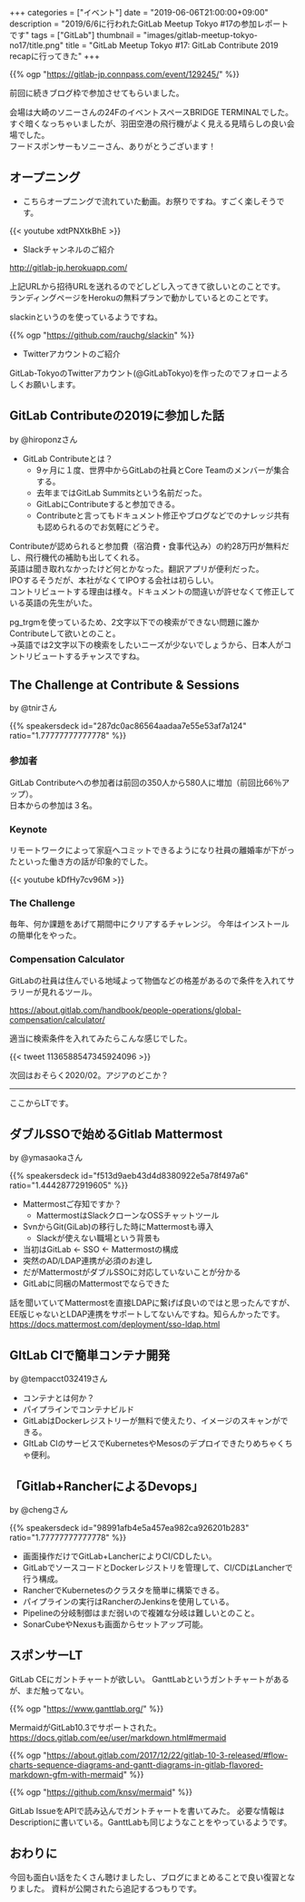+++
categories = ["イベント"]
date = "2019-06-06T21:00:00+09:00"
description = "2019/6/6に行われたGitLab Meetup Tokyo #17の参加レポートです"
tags = ["GitLab"]
thumbnail = "images/gitlab-meetup-tokyo-no17/title.png"
title = "GitLab Meetup Tokyo #17: GitLab Contribute 2019 recapに行ってきた"
+++

{{% ogp "https://gitlab-jp.connpass.com/event/129245/" %}}

前回に続きブログ枠で参加させてもらいました。

会場は大崎のソニーさんの24FのイベントスペースBRIDGE TERMINALでした。  
すぐ暗くなっちゃいましたが、羽田空港の飛行機がよく見える見晴らしの良い会場でした。  
フードスポンサーもソニーさん、ありがとうございます！

## オープニング

- こちらオープニングで流れていた動画。お祭りですね。すごく楽しそうです。

{{< youtube xdtPNXtkBhE >}}


- Slackチャンネルのご紹介

http://gitlab-jp.herokuapp.com/

上記URLから招待URLを送れるのでどしどし入ってきて欲しいとのことです。  
ランディングページをHerokuの無料プランで動かしているとのことです。

slackinというのを使っているようですね。

{{% ogp "https://github.com/rauchg/slackin" %}}

- Twitterアカウントのご紹介

GitLab-TokyoのTwitterアカウント(@GitLabTokyo)を作ったのでフォローよろしくお願いします。

## GitLab Contributeの2019に参加した話
by @hiroponzさん

- GitLab Contributeとは？
  - 9ヶ月に１度、世界中からGitLabの社員とCore Teamのメンバーが集合する。  
  - 去年まではGitLab Summitsという名前だった。
  - GitLabにContributeすると参加できる。
  - Contributeと言ってもドキュメント修正やブログなどでのナレッジ共有も認められるのでお気軽にどうぞ。

Contributeが認められると参加費（宿泊費・食事代込み）の約28万円が無料だし、飛行機代の補助も出してくれる。  
英語は聞き取れなかったけど何とかなった。翻訳アプリが便利だった。  
IPOするそうだが、本社がなくてIPOする会社は初らしい。  
コントリビュートする理由は様々。ドキュメントの間違いが許せなくて修正している英語の先生がいた。

pg_trgmを使っているため、2文字以下での検索ができない問題に誰かContributeして欲いとのこと。  
→英語では2文字以下の検索をしたいニーズが少ないでしょうから、日本人がコントリビュートするチャンスですね。

## The Challenge at Contribute & Sessions
by @tnirさん

{{% speakersdeck id="287dc0ac86564aadaa7e55e53af7a124" ratio="1.77777777777778" %}}

### 参加者
GitLab Contributeへの参加者は前回の350人から580人に増加（前回比66％アップ）。  
日本からの参加は３名。

### Keynote

リモートワークによって家庭へコミットできるようになり社員の離婚率が下がったといった働き方の話が印象的でした。

{{< youtube kDfHy7cv96M >}}

### The Challenge

毎年、何か課題をあげて期間中にクリアするチャレンジ。
今年はインストールの簡単化をやった。

### Compensation Calculator

GitLabの社員は住んでいる地域よって物価などの格差があるので条件を入れてサラリーが見れるツール。

https://about.gitlab.com/handbook/people-operations/global-compensation/calculator/

適当に検索条件を入れてみたらこんな感じでした。

{{< tweet 1136588547345924096 >}}

次回はおそらく2020/02。アジアのどこか？

----

ここからLTです。

## ダブルSSOで始めるGitlab Mattermost
by @ymasaokaさん

{{% speakersdeck id="f513d9aeb43d4d8380922e5a78f497a6" ratio="1.44428772919605" %}}

- Mattermostご存知ですか？
  - MattermostはSlackクローンなOSSチャットツール
- SvnからGit(GiLab)の移行した時にMattermostも導入
  - Slackが使えない職場という背景も
- 当初はGitLab <- SSO <- Mattermostの構成
- 突然のAD/LDAP連携が必須のお達し
- だがMattermostがダブルSSOに対応していないことが分かる
- GitLabに同梱のMattermostでならできた

話を聞いていてMattermostを直接LDAPに繋げば良いのではと思ったんですが、
EE版じゃないとLDAP連携をサポートしてないんですね。知らんかったです。
https://docs.mattermost.com/deployment/sso-ldap.html

## GItLab CIで簡単コンテナ開発
by @tempacct032419さん

- コンテナとは何か？
- パイプラインでコンテナビルド
- GitLabはDockerレジストリーが無料で使えたり、イメージのスキャンができる。
- GItLab CIのサービスでKubernetesやMesosのデプロイできたりめちゃくちゃ便利。

## 「Gitlab+RancherによるDevops」
by @chengさん

{{% speakersdeck id="98991afb4e5a457ea982ca926201b283" ratio="1.77777777777778" %}}

- 画面操作だけでGitLab+LancherによりCI/CDしたい。
- GitLabでソースコードとDockerレジストリを管理して、CI/CDはLancherで行う構成。
- RancherでKubernetesのクラスタを簡単に構築できる。
- パイプラインの実行はRancherのJenkinsを使用している。
- Pipelineの分岐制御はまだ弱いので複雑な分岐は難しいとのこと。
- SonarCubeやNexusも画面からセットアップ可能。

## スポンサーLT

GitLab CEにガントチャートが欲しい。
GanttLabというガントチャートがあるが、まだ触ってない。

{{% ogp "https://www.ganttlab.org/" %}}

MermaidがGitLab10.3でサポートされた。
https://docs.gitlab.com/ee/user/markdown.html#mermaid

{{% ogp "https://about.gitlab.com/2017/12/22/gitlab-10-3-released/#flow-charts-sequence-diagrams-and-gantt-diagrams-in-gitlab-flavored-markdown-gfm-with-mermaid" %}}

{{% ogp "https://github.com/knsv/mermaid" %}}

GitLab IssueをAPIで読み込んでガントチャートを書いてみた。
必要な情報はDescriptionに書いている。GanttLabも同じようなことをやっているようです。

## おわりに

今回も面白い話をたくさん聴けましたし、ブログにまとめることで良い復習となりました。
資料が公開されたら追記するつもりです。
